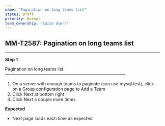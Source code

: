 ```yaml
---
name: "Pagination on long teams list"
status: Draft
priority: Normal
team_ownership: "Suite Users"
---
```


## MM-T2587: Pagination on long teams list

---

**Step 1**

Pagination on long teams list\
————————————————————————————

1. On a server with enough teams to paginate (can use mysql.test), click on a Group configuration page to Add a Team
2. Click Next at bottom right
3. Click Next a couple more times

**Expected**

- Next page loads each time as expected
